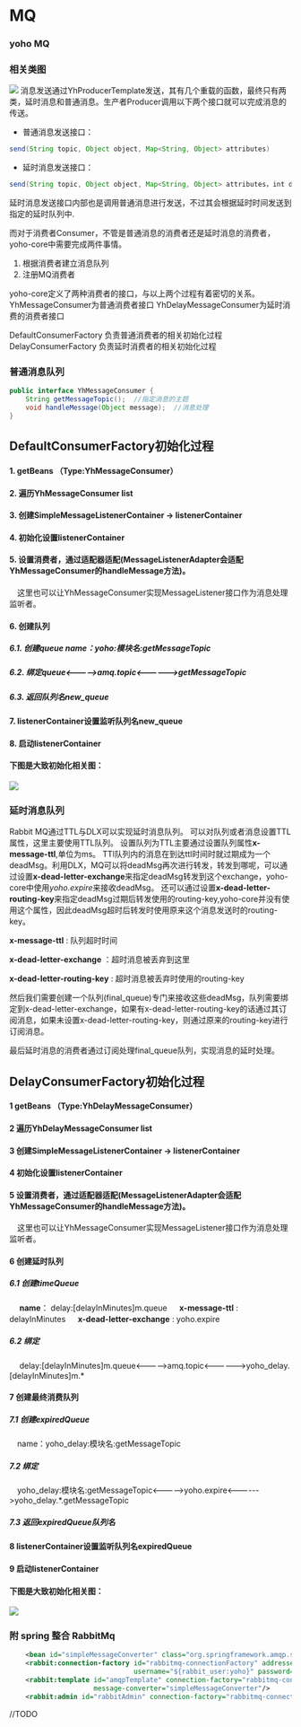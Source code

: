 # MQ

### yoho MQ

### 相关类图
![](PIC/yoho_mq_class.png)
消息发送通过YhProducerTemplate发送，其有几个重载的函数，最终只有两类，延时消息和普通消息。生产者Producer调用以下两个接口就可以完成消息的传送。

- 普通消息发送接口：
```java
send(String topic, Object object, Map<String, Object> attributes)
```
- 延时消息发送接口：
```java
send(String topic, Object object, Map<String, Object> attributes，int delayInMinutes)
```
  

延时消息发送接口内部也是调用普通消息进行发送，不过其会根据延时时间发送到指定的延时队列中.

而对于消费者Consumer，不管是普通消息的消费者还是延时消息的消费者，yoho-core中需要完成两件事情。

 1. 根据消费者建立消息队列
 2. 注册MQ消费者

yoho-core定义了两种消费者的接口，与以上两个过程有着密切的关系。
YhMessageConsumer为普通消费者接口
YhDelayMessageConsumer为延时消费的消费者接口

DefaultConsumerFactory 负责普通消费者的相关初始化过程
DelayConsumerFactory 负责延时消费者的相关初始化过程

### 普通消息队列
```java
public interface YhMessageConsumer {
    String getMessageTopic();  //指定消息的主题
    void handleMessage(Object message);  //消息处理
}
```

## DefaultConsumerFactory初始化过程
####  1. getBeans （Type:YhMessageConsumer）
####  2. 遍历YhMessageConsumer list
#### 3. 创建SimpleMessageListenerContainer -> listenerContainer
#### 4. 初始化设置listenerContainer
#### 5. 设置消费者，通过适配器适配(MessageListenerAdapter会适配YhMessageConsumer的handleMessage方法)。
　这里也可以让YhMessageConsumer实现MessageListener接口作为消息处理监听者。
#### 6. 创建队列 
##### 6.1. 创建queue  name：yoho:模块名:getMessageTopic
##### 6.2. 绑定queue<----->amq.topic<------>getMessageTopic
##### 6.3. 返回队列名new_queue
#### 7. listenerContainer设置监听队列名new_queue
#### 8. 启动listenerContainer

#### 下图是大致初始化相关图：
![](PIC/yoho_mq_simple.png)
 

### 延时消息队列
Rabbit MQ通过TTL与DLX可以实现延时消息队列。
可以对队列或者消息设置TTL属性，这里主要使用TTL队列。
设置队列为TTL主要通过设置队列属性**x-message-ttl**,单位为ms。
TTl队列内的消息在到达ttl时间时就过期成为一个deadMsg。利用DLX，MQ可以将deadMsg再次进行转发，转发到哪呢，可以通过设置**x-dead-letter-exchange**来指定deadMsg转发到这个exchange，yoho-core中使用*yoho.expire*来接收deadMsg。
还可以通过设置**x-dead-letter-routing-key**来指定deadMsg过期后转发使用的routing-key,yoho-core并没有使用这个属性，因此deadMsg超时后转发时使用原来这个消息发送时的routing-key。
  
  
  **x-message-ttl**   : 队列超时时间
  
  
  **x-dead-letter-exchange** ：超时消息被丢弃到这里
  
  
  **x-dead-letter-routing-key** : 超时消息被丢弃时使用的routing-key
  
  
  然后我们需要创建一个队列(final_queue)专门来接收这些deadMsg，队列需要绑定到x-dead-letter-exchange，如果有x-dead-letter-routing-key的话通过其订阅消息，如果未设置x-dead-letter-routing-key，则通过原来的routing-key进行订阅消息。<br>
  
  
  最后延时消息的消费者通过订阅处理final_queue队列，实现消息的延时处理。


## DelayConsumerFactory初始化过程
#### 1 getBeans （Type:YhDelayMessageConsumer）
#### 2 遍历YhDelayMessageConsumer list
#### 3 创建SimpleMessageListenerContainer -> listenerContainer
#### 4 初始化设置listenerContainer
#### 5 设置消费者，通过适配器适配(MessageListenerAdapter会适配YhMessageConsumer的handleMessage方法)。
　这里也可以让YhMessageConsumer实现MessageListener接口作为消息处理监听者。
#### 6 创建延时队列
##### 6.1 创建timeQueue  
　 **name**：  delay:[delayInMinutes]m.queue
　 **x-message-ttl** : delayInMinutes
　 **x-dead-letter-exchange** : yoho.expire
##### 6.2 绑定 
　 delay:[delayInMinutes]m.queue<----->amq.topic<------>yoho_delay.[delayInMinutes]m.*
#### 7 创建最终消费队列
##### 7.1 创建expiredQueue 
 　name：yoho_delay:模块名:getMessageTopic
##### 7.2 绑定
　yoho_delay:模块名:getMessageTopic<----->yoho.expire<------>yoho_delay.*.getMessageTopic
##### 7.3 返回expiredQueue队列名
#### 8 listenerContainer设置监听队列名expiredQueue
#### 9 启动listenerContainer

#### 下图是大致初始化相关图：
 ![](PIC/yoho_mq_delay.png)



### 附 spring 整合 RabbitMq
```xml
    <bean id="simpleMessageConverter" class="org.springframework.amqp.support.converter.SimpleMessageConverter"/>
    <rabbit:connection-factory id="rabbitmq-connectionFactory" addresses="${rabbit_host:127.0.0.1:5672}"
                               username="${rabbit_user:yoho}" password="${rabbit_password:yoho}" virtual-host="${rabbit_vhost:yoho}"/>
    <rabbit:template id="amqpTemplate" connection-factory="rabbitmq-connectionFactory"
                     message-converter="simpleMessageConverter"/>
    <rabbit:admin id="rabbitAdmin" connection-factory="rabbitmq-connectionFactory"/>

```

//TODO



